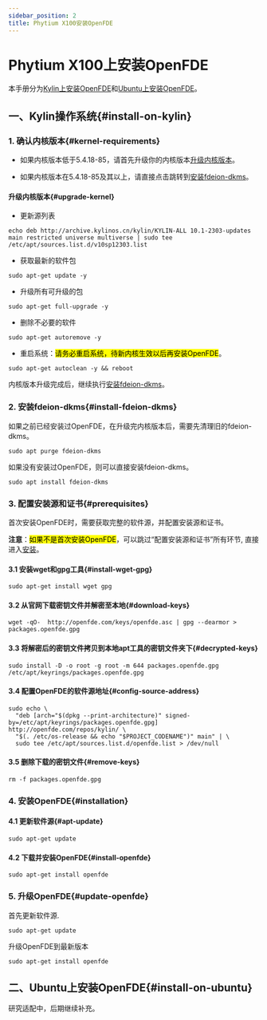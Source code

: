 ```yaml
---
sidebar_position: 2
title: Phytium X100安装OpenFDE
---
```


# Phytium X100上安装OpenFDE

本手册分为[Kylin上安装OpenFDE](#install-on-kylin)和[Ubuntu上安装OpenFDE](#install-on-ubuntu)。

## 一、Kylin操作系统{#install-on-kylin}

### 1. 确认内核版本{#kernel-requirements}

- 如果内核版本低于5.4.18-85，请首先升级你的内核版本[升级内核版本](#upgrade-kernel)。

- 如果内核版本在5.4.18-85及其以上，请直接点击跳转到[安装fdeion-dkms](#install-fdeion-dkms)。

#### 升级内核版本{#upgrade-kernel}

- 更新源列表
  
```
echo deb http://archive.kylinos.cn/kylin/KYLIN-ALL 10.1-2303-updates main restricted universe multiverse | sudo tee /etc/apt/sources.list.d/v10sp12303.list
```

- 获取最新的软件包
  
```
sudo apt-get update -y
```

- 升级所有可升级的包
  
```
sudo apt-get full-upgrade -y
```

- 删除不必要的软件
  
```
sudo apt-get autoremove -y 
```

- 重启系统：<mark>请务必重启系统，待新内核生效以后再安装OpenFDE</mark>。

```
sudo apt-get autoclean -y && reboot
```

内核版本升级完成后，继续执行[安装fdeion-dkms](#install-fdeion-dkms)。

### 2. 安装fdeion-dkms{#install-fdeion-dkms}

如果之前已经安装过OpenFDE，在升级完内核版本后，需要先清理旧的fdeion-dkms。

```
sudo apt purge fdeion-dkms
```

如果没有安装过OpenFDE，则可以直接安装fdeion-dkms。

```
sudo apt install fdeion-dkms
```

### 3. 配置安装源和证书{#prerequisites}

首次安装OpenFDE时，需要获取完整的软件源，并配置安装源和证书。

 **注意**：<mark>如果不是首次安装OpenFDE</mark>，可以跳过“配置安装源和证书”所有环节, 直接进入[安装](#installation)。

#### 3.1 安装wget和gpg工具{#install-wget-gpg}

```
sudo apt-get install wget gpg
```

#### 3.2 从官网下载密钥文件并解密至本地{#download-keys}

```
wget -qO-  http://openfde.com/keys/openfde.asc | gpg --dearmor > packages.openfde.gpg
```

#### 3.3 将解密后的密钥文件拷贝到本地apt工具的密钥文件夹下{#decrypted-keys}

```
sudo install -D -o root -g root -m 644 packages.openfde.gpg /etc/apt/keyrings/packages.openfde.gpg
```

#### 3.4 配置OpenFDE的软件源地址{#config-source-address}
 
```
sudo echo \
  "deb [arch="$(dpkg --print-architecture)" signed-by=/etc/apt/keyrings/packages.openfde.gpg] http://openfde.com/repos/kylin/ \
  "$(. /etc/os-release && echo "$PROJECT_CODENAME")" main" | \
  sudo tee /etc/apt/sources.list.d/openfde.list > /dev/null
```

#### 3.5 删除下载的密钥文件{#remove-keys}

```
rm -f packages.openfde.gpg
```

### 4. 安装OpenFDE{#installation}

#### 4.1 更新软件源{#apt-update}

```
sudo apt-get update
```

#### 4.2 下载并安装OpenFDE{#install-openfde}

```
sudo apt-get install openfde 
```

### 5. 升级OpenFDE{#update-openfde}

首先更新软件源.

```
sudo apt-get update
```

升级OpenFDE到最新版本

```
sudo apt-get install openfde
```

## 二、Ubuntu上安装OpenFDE{#install-on-ubuntu}

研究适配中，后期继续补充。